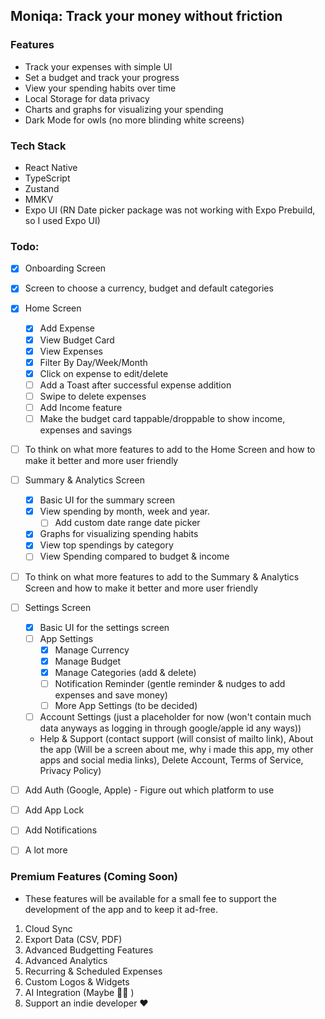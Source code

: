 ## Moniqa: Track your money without friction

### Features

- Track your expenses with simple UI
- Set a budget and track your progress
- View your spending habits over time
- Local Storage for data privacy
- Charts and graphs for visualizing your spending
- Dark Mode for owls (no more blinding white screens)

### Tech Stack

- React Native
- TypeScript
- Zustand
- MMKV
- Expo UI (RN Date picker package was not working with Expo Prebuild, so I used Expo UI)

### Todo:

- [x] Onboarding Screen
- [x] Screen to choose a currency, budget and default categories
- [x] Home Screen

  - [x] Add Expense
  - [x] View Budget Card
  - [x] View Expenses
  - [x] Filter By Day/Week/Month
  - [x] Click on expense to edit/delete
  - [ ] Add a Toast after successful expense addition
  - [ ] Swipe to delete expenses
  - [ ] Add Income feature
  - [ ] Make the budget card tappable/droppable to show income, expenses and savings

- [ ] To think on what more features to add to the Home Screen and how to make it better and more user friendly

- [ ] Summary & Analytics Screen

  - [x] Basic UI for the summary screen
  - [x] View spending by month, week and year.
    - [ ] Add custom date range date picker
  - [x] Graphs for visualizing spending habits
  - [x] View top spendings by category
  - [ ] View Spending compared to budget & income

- [ ] To think on what more features to add to the Summary & Analytics Screen and how to make it better and more user friendly

- [ ] Settings Screen

  - [x] Basic UI for the settings screen
  - [ ] App Settings
    - [x] Manage Currency
    - [x] Manage Budget
    - [x] Manage Categories (add & delete)
    - [ ] Notification Reminder (gentle reminder & nudges to add expenses and save money)
    - [ ] More App Settings (to be decided)
  - [ ] Account Settings (just a placeholder for now (won't contain much data anyways as logging in through google/apple id any ways))
  - Help & Support (contact support (will consist of mailto link), About the app (Will be a screen about me, why i made this app, my other apps and social media links), Delete Account, Terms of Service, Privacy Policy)

- [ ] Add Auth (Google, Apple) - Figure out which platform to use
- [ ] Add App Lock
- [ ] Add Notifications
- [ ] A lot more

### Premium Features (Coming Soon)

- These features will be available for a small fee to support the development of the app and to keep it ad-free.

1. Cloud Sync
2. Export Data (CSV, PDF)
3. Advanced Budgetting Features
4. Advanced Analytics
5. Recurring & Scheduled Expenses
6. Custom Logos & Widgets
7. AI Integration (Maybe 🤷‍♂️ )
8. Support an indie developer ❤️
